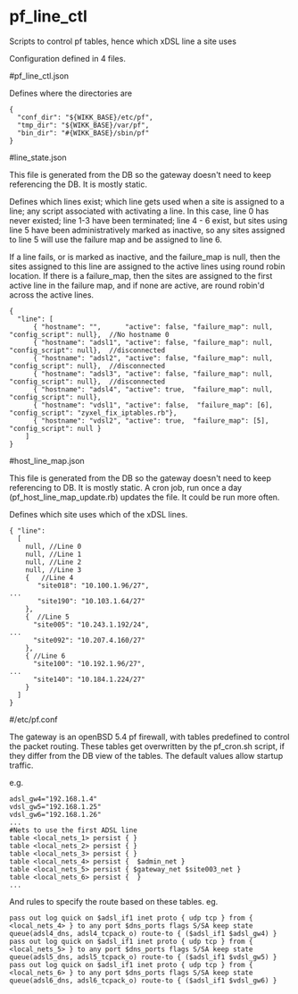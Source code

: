 # pf_line_ctl
Scripts to control pf tables, hence which xDSL line a site uses

Configuration defined in 4 files.

#pf_line_ctl.json

Defines where the directories are
```
{
  "conf_dir": "${WIKK_BASE}/etc/pf",
  "tmp_dir": "${WIKK_BASE}/var/pf",
  "bin_dir": "#{WIKK_BASE}/sbin/pf"
}
```

#line_state.json

This file is generated from the DB so the gateway doesn't need to keep referencing the DB. It is mostly static.

Defines which lines exist; which line gets used when a site is assigned to a line; any script associated with activating a line.
In this case, line 0 has never existed; line 1-3 have been terminated; line 4 - 6 exist, but sites using line 5 have been administratively marked as inactive, so any sites assigned to line 5 will use the failure map and be assigned to line 6.

If a line fails, or is marked as inactive, and the failure_map is null, then the sites assigned to this line are assigned to the active lines using round robin location. If there is a failure_map, then the sites are assigned to the first active line in the failure map, and if none are active, are round robin'd across the active lines.
```
{
  "line": [
      { "hostname": "",      "active": false, "failure_map": null, "config_script": null},  //No hostname 0
      { "hostname": "adsl1", "active": false, "failure_map": null, "config_script": null},  //disconnected
      { "hostname": "adsl2", "active": false, "failure_map": null, "config_script": null},  //disconnected
      { "hostname": "adsl3", "active": false, "failure_map": null, "config_script": null},  //disconnected
      { "hostname": "adsl4", "active": true,  "failure_map": null, "config_script": null},   
      { "hostname": "vdsl1", "active": false,  "failure_map": [6],  "config_script": "zyxel_fix_iptables.rb"},  
      { "hostname": "vdsl2", "active": true,  "failure_map": [5],  "config_script": null }  
    ]
}
```

#host_line_map.json

This file is generated from the DB so the gateway doesn't need to keep referencing to DB. It is mostly static. A cron job, run once a day (pf_host_line_map_update.rb) updates the file. It could be run more often.

Defines which site uses which of the xDSL lines.
```
{ "line":
  [
    null, //Line 0
    null, //Line 1
    null, //Line 2
    null, //Line 3
    {   //Line 4
       "site018": "10.100.1.96/27",
...
       "site190": "10.103.1.64/27"
    },
    {  //Line 5
      "site005": "10.243.1.192/24",
...
      "site092": "10.207.4.160/27"
    },
    { //Line 6
      "site100": "10.192.1.96/27",
...
      "site140": "10.184.1.224/27"
    }
  ]
}
```

#/etc/pf.conf

The gateway is an openBSD 5.4 pf firewall, with tables predefined to control the packet routing.  These tables get overwritten by the pf_cron.sh script, if they differ from the DB view of the tables. The default values allow startup traffic.

e.g.
```
adsl_gw4="192.168.1.4"
vdsl_gw5="192.168.1.25"
vdsl_gw6="192.168.1.26"
...
#Nets to use the first ADSL line
table <local_nets_1> persist { }
table <local_nets_2> persist { }
table <local_nets_3> persist { }
table <local_nets_4> persist {  $admin_net }
table <local_nets_5> persist { $gateway_net $site003_net }
table <local_nets_6> persist {  }
...
```

And rules to specify the route based on these tables. eg.
```
pass out log quick on $adsl_if1 inet proto { udp tcp } from { <local_nets_4> } to any port $dns_ports flags S/SA keep state queue(adsl4_dns, adsl4_tcpack_o) route-to { ($adsl_if1 $adsl_gw4) }
pass out log quick on $adsl_if1 inet proto { udp tcp } from { <local_nets_5> } to any port $dns_ports flags S/SA keep state queue(adsl5_dns, adsl5_tcpack_o) route-to { ($adsl_if1 $vdsl_gw5) }
pass out log quick on $adsl_if1 inet proto { udp tcp } from { <local_nets_6> } to any port $dns_ports flags S/SA keep state queue(adsl6_dns, adsl6_tcpack_o) route-to { ($adsl_if1 $vdsl_gw6) }
```
